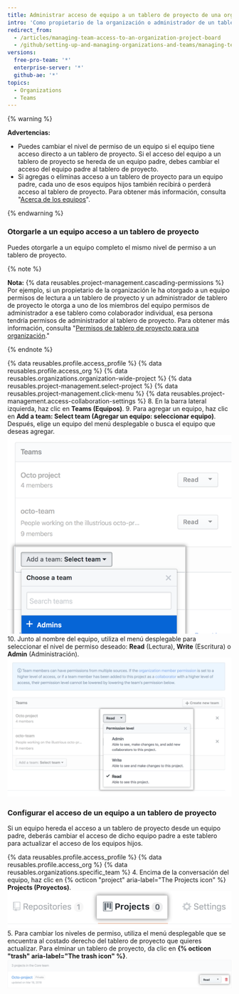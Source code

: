 ```yaml
---
title: Administrar acceso de equipo a un tablero de proyecto de una organización
intro: 'Como propietario de la organización o administrador de un tablero de proyecto, puedes darle acceso de equipo a un tablero de proyecto propiedad de tu organización.'
redirect_from:
  - /articles/managing-team-access-to-an-organization-project-board
  - /github/setting-up-and-managing-organizations-and-teams/managing-team-access-to-an-organization-project-board
versions:
  free-pro-team: '*'
  enterprise-server: '*'
  github-ae: '*'
topics:
  - Organizations
  - Teams
---
```


{% warning %}

**Advertencias:**
- Puedes cambiar el nivel de permiso de un equipo si el equipo tiene acceso directo a un tablero de proyecto. Si el acceso del equipo a un tablero de proyecto se hereda de un equipo padre, debes cambiar el acceso del equipo padre al tablero de proyecto.
- Si agregas o eliminas acceso a un tablero de proyecto para un equipo padre, cada uno de esos equipos hijos también recibirá o perderá acceso al tablero de proyecto. Para obtener más información, consulta "[Acerca de los equipos](/articles/about-teams)".

{% endwarning %}

### Otorgarle a un equipo acceso a un tablero de proyecto

Puedes otorgarle a un equipo completo el mismo nivel de permiso a un tablero de proyecto.

{% note %}

**Nota:** {% data reusables.project-management.cascading-permissions %} Por ejemplo, si un propietario de la organización le ha otorgado a un equipo permisos de lectura a un tablero de proyecto y un administrador de tablero de proyecto le otorga a uno de los miembros del equipo permisos de administrador a ese tablero como colaborador individual, esa persona tendría permisos de administrador al tablero de proyecto. Para obtener más información, consulta "[Permisos de tablero de proyecto para una organización](/articles/project-board-permissions-for-an-organization)."

{% endnote %}

{% data reusables.profile.access_profile %}
{% data reusables.profile.access_org %}
{% data reusables.organizations.organization-wide-project %}
{% data reusables.project-management.select-project %}
{% data reusables.project-management.click-menu %}
{% data reusables.project-management.access-collaboration-settings %}
8. En la barra lateral izquierda, haz clic en **Teams (Equipos)**.
9. Para agregar un equipo, haz clic en **Add a team: Select team (Agregar un equipo: seleccionar equipo)**. Después, elige un equipo del menú desplegable o busca el equipo que deseas agregar. ![Agregar un menú desplegable de equipo con una lista de equipos en la organización](/assets/images/help/projects/add-a-team.png)
10. Junto al nombre del equipo, utiliza el menú desplegable para seleccionar el nivel de permiso deseado: **Read** (Lectura), **Write** (Escritura) o **Admin** (Administración). ![Menú desplegable de permisos de equipo con opciones de lectura, escritura o administrador](/assets/images/help/projects/org-project-team-choose-permissions.png)

### Configurar el acceso de un equipo a un tablero de proyecto

Si un equipo hereda el acceso a un tablero de proyecto desde un equipo padre, deberás cambiar el acceso de dicho equipo padre a este tablero para actualizar el acceso de los equipos hijos.

{% data reusables.profile.access_profile %}
{% data reusables.profile.access_org %}
{% data reusables.organizations.specific_team %}
4. Encima de la conversación del equipo, haz clic en {% octicon "project" aria-label="The Projects icon" %} **Projects (Proyectos)**. ![La pestaña de repositorios del equipo](/assets/images/help/organizations/team-project-board-button.png)
5. Para cambiar los niveles de permiso, utiliza el menú desplegable que se encuentra al costado derecho del tablero de proyecto que quieres actualizar. Para elminar un tablero de proyecto, da clic en **{% octicon "trash" aria-label="The trash icon" %}**. ![Botón para eliminar un tablero de proyecto de la papelera del equipo](/assets/images/help/organizations/trash-button.png)
